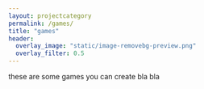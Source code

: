```yaml
---
layout: projectcategory
permalink: /games/
title: "games"
header:
  overlay_image: "static/image-removebg-preview.png"
  overlay_filter: 0.5
---
```


these are some games you can create
bla bla
